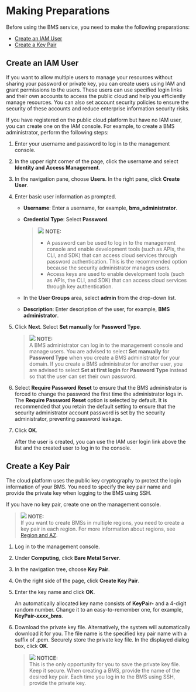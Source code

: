 # Making Preparations<a name="EN-US_TOPIC_0083737005"></a>

Before using the BMS service, you need to make the following preparations:

-   [Create an IAM User](#section929013341428)
-   [Create a Key Pair](#section2031413481717)

## Create an IAM User<a name="section929013341428"></a>

If you want to allow multiple users to manage your resources without sharing your password or private key, you can create users using IAM and grant permissions to the users. These users can use specified login links and their own accounts to access the public cloud and help you efficiently manage resources. You can also set account security policies to ensure the security of these accounts and reduce enterprise information security risks.

If you have registered on the public cloud platform but have no IAM user, you can create one on the IAM console. For example, to create a BMS administrator, perform the following steps:

1.  Enter your username and password to log in to the management console.
2.  In the upper right corner of the page, click the username and select  **Identity and Access Management**.
3.  In the navigation pane, choose  **Users**. In the right pane, click  **Create User**.
4.  Enter basic user information as prompted.
    -   **Username**: Enter a username, for example,  **bms\_administrator**.
    -   **Credential Type**: Select  **Password**.

        >![](/images/icon-note.gif) **NOTE:**   
        >-   A password can be used to log in to the management console and enable development tools \(such as APIs, the CLI, and SDK\) that can access cloud services through password authentication. This is the recommended option because the security administrator manages users.  
        >-   Access keys are used to enable development tools \(such as APIs, the CLI, and SDK\) that can access cloud services through key authentication.  

    -   In the  **User Groups**  area, select  **admin**  from the drop-down list.
    -   **Description**: Enter description of the user, for example,  **BMS administrator**.

5.  Click  **Next**. Select  **Set manually**  for  **Password Type**.

    >![](/images/icon-note.gif) **NOTE:**   
    >A BMS administrator can log in to the management console and manage users. You are advised to select  **Set manually**  for  **Password Type**  when you create a BMS administrator for your domain. If you create a BMS administrator for another user, you are advised to select  **Set at first login**  for  **Password Type**  instead so that the user can set their own password.  

6.  Select  **Require Password Reset**  to ensure that the BMS administrator is forced to change the password the first time the administrator logs in. The  **Require Password Reset**  option is selected by default. It is recommended that you retain the default setting to ensure that the security administrator account password is set by the security administrator, preventing password leakage.
7.  Click  **OK**.

    After the user is created, you can use the IAM user login link above the list and the created user to log in to the console.


## Create a Key Pair<a name="section2031413481717"></a>

The cloud platform uses the public key cryptography to protect the login information of your BMS. You need to specify the key pair name and provide the private key when logging to the BMS using SSH. 

If you have no key pair, create one on the management console.

>![](/images/icon-note.gif) **NOTE:**   
>If you want to create BMSs in multiple regions, you need to create a key pair in each region. For more information about regions, see  [Region and AZ](region-and-az.md).  

1.  Log in to the management console.
2.  Under  **Computing**, click  **Bare Metal Server**.
3.  In the navigation tree, choose  **Key Pair**.
4.  On the right side of the page, click  **Create Key Pair**.
5.  Enter the key name and click  **OK**.

    An automatically allocated key name consists of  **KeyPair-**  and a 4-digit random number. Change it to an easy-to-remember one, for example,  **KeyPair-_xxxx_\_bms**.

6.  Download the private key file. Alternatively, the system will automatically download it for you. The file name is the specified key pair name with a suffix of .pem. Securely store the private key file. In the displayed dialog box, click  **OK**.

    >![](/images/icon-notice.gif) **NOTICE:**   
    >This is the only opportunity for you to save the private key file. Keep it secure. When creating a BMS, provide the name of the desired key pair. Each time you log in to the BMS using SSH, provide the private key.  


